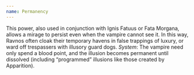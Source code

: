 ```yaml
---
name: Permanency
---
```


This power, also used in conjunction with Ignis Fatuus or Fata Morgana, allows a mirage to persist even when the vampire cannot see it. In this way, Ravnos often cloak their temporary havens in false trappings of luxury, or ward off trespassers with illusory guard dogs.
_System_: The vampire need only spend a blood point, and the illusion becomes permanent until dissolved (including “programmed” illusions like those created by Apparition).